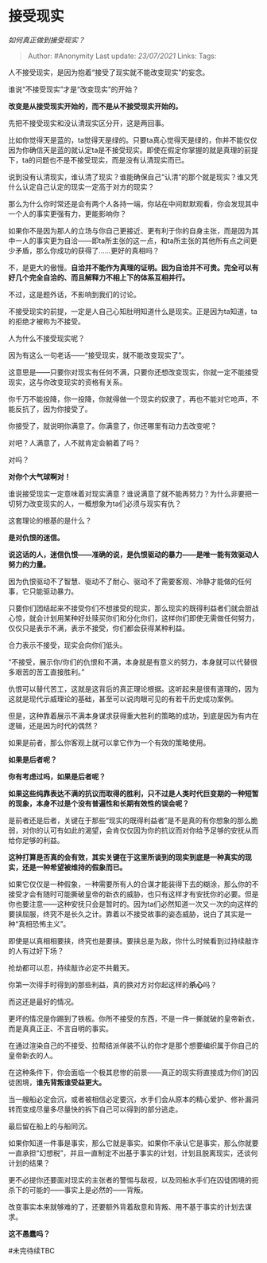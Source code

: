 # 接受现实
*如何真正做到接受现实？*

> Author: #Anonymity
Last update: *23/07/2021* 
Links:
Tags:   

人不接受现实，是因为抱着“接受了现实就不能改变现实”的妄念。

谁说“不接受现实”才是“改变现实”的开始？

**改变是从接受现实开始的，而不是从不接受现实开始的。**

  


先把不接受现实和没认清现实区分开，这是两回事。

比如你觉得天是蓝的，ta觉得天是绿的。只要ta真心觉得天是绿的，你并不能仅仅因为你确信天是蓝的就认定ta是不接受现实。即使在假定你掌握的就是真理的前提下，ta的问题也不是不接受现实，而是没有认清现实而已。

说到没有认清现实，谁认清了现实？谁能确保自己“认清“的那个就是现实？谁又凭什么认定自己认定的现实一定高于对方的现实？

那么为什么你时常还是会有两个人各持一端，你站在中间默默观看，你会发现其中一个人的事实更强有力，更能影响你？

如果你不是因为那人的立场与你自己更接近、更有利于你的自身主张，而是因为其中一人的事实更为自洽——即ta所主张的这一点，和ta所主张的其他所有点之间更少矛盾，那么你成功的获得了……更好的真相吗？

不，是更大的傲慢。**自洽并不能作为真理的证明。因为自洽并不可贵。完全可以有好几个完全自洽的、而且解释力不相上下的体系互相并行。**

不过，这是题外话，不影响到我们的讨论。

不接受现实的前提，一定是人自己心知肚明知道什么是现实。正是因为ta知道，ta的拒绝才被称为不接受。

人为什么不接受现实呢？

因为有这么一句老话——“接受现实，就不能改变现实了”。

这意思是——只要你对现实有任何不满，只要你还想改变现实，你就一定不能接受现实，这与你改变现实的资格有关系。

你千万不能投降，你一投降，你就得做一个现实的奴隶了，再也不能对它呛声，不能反抗了，因为你接受了。

你接受了，就说明你满意了。你满意了，你还哪里有动力去改变呢？

对吧？人满意了，人不就肯定会躺着了吗？

对吗？

**对你个大气球啊对！**

谁说接受现实一定意味着对现实满意？谁说满意了就不能再努力？为什么非要把一切努力改变现实的人，一概想象为ta们必须与现实有仇？

这套理论的根基的是什么？

**是对仇恨的迷信。**

**说这话的人，迷信仇恨——准确的说，是仇恨驱动的暴力——是唯一能有效驱动人努力的力量。**

因为仇恨驱动不了智慧、驱动不了耐心、驱动不了需要客观、冷静才能做的任何事，它只能驱动暴力。

只要你们团结起来不接受你们不想接受的现实，那么现实的既得利益者们就会胆战心惊，就会计划用某种好处赎买你们和分化你们，这样你们即使无需做任何努力，仅仅只是表示不满，表示不接受，你们都会获得某种利益。

合力表示不接受，现实会向你们低头。

“不接受，展示你/你们的仇恨和不满，本身就是有意义的努力，本身就可以代替很多艰苦的苦工直接胜利。”

仇恨可以替代苦工，这就是这背后的真正理论根据。这听起来是很有道理的，因为这就是现代示威理论的基础，甚至可以说肉眼可见的有若干历史成功案例。

但是，这种靠着展示不满本身谋求获得重大胜利的策略的成功，到底是因为有内在逻辑，还是因为时代的偶然？

如果是前者，那么你客观上就可以拿它作为一个有效的策略使用。

**如果是后者呢？**

**你有考虑过吗，如果是后者呢？**

**如果这些纯靠表达不满的抗议而取得的胜利，只不过是人类时代巨变期的一种短暂的现象，本身不过是个没有普遍性和长期有效性的误会呢？**

是前者还是后者，关键在于那些“现实的既得利益者”是不是真的有你想象的那么脆弱，对你的认可有如此的渴望，会肯仅仅因为你的抗议而对你给予足够的安抚从而给你足够的利益。

**这种打算是否真的会有效，其实关键在于这里所谈到的现实到底是一种真实的现实，还是一种希望被维持的假象而已。**

如果它仅仅是一种假象，一种需要所有人的合谋才能装得下去的糊涂，那么你的不接受才会有随时可能撕破皇帝的新衣的威胁，也只有这样才有安抚你的必要。但是你也要注意——这种安抚只会是暂时的。因为ta们必然知道一次又一次的向这样的要挟屈服，终究不是长久之计。靠着以不接受故事的姿态威胁，说白了其实是一种“真相恐怖主义”。

即使是以真相相要挟，终究也是要挟。要挟总是为敌，你什么时候看到过持续敲诈的人有过好下场？

抢劫都可以忍，持续敲诈必定不共戴天。

你第一次得手时得到的那些利益，真的换对方对你起这样的**杀心**吗？

  


而这还是最好的情况。

更坏的情况是你踢到了铁板。你所不接受的东西，不是一件一撕就破的皇帝新衣，而是真真正正、不言自明的事实。

在通过渲染自己的不接受、拉帮结派佯装不认的你才是那个想要编织属于你自己的皇帝新衣的人。

在这种条件下，你会面临一个极其悲惨的前景——真正的现实将直接成为你们的囚徒困境，**谁先背叛谁受益更大。**

当一艘船必定会沉，或者被相信必定要沉，水手们会从原本的精心爱护、修补漏洞转而变成尽量多尽量快的拆下自己可以得到的部分逃走。

最后留在船上的与船同沉。

  


如果你知道一件事是事实，那么它就是事实。如果你不承认它是事实，那么你就要一直承担“幻想税”，并且一直制定不出基于事实的计划，计划且脱离现实，还谈何计划的结果？

更不必提你还要面对现实的主张者的警惕与敌视，以及同船水手们在囚徒困境的扼杀下的可能的——事实上是必然的——背叛。

改变事实本来就够难的了，还要额外背着敌意和背叛、用不基于事实的计划去谋求。

**这不愚蠢吗？**

#未完待续TBC 

